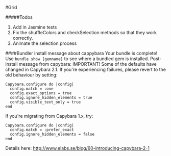 #Grid

#####Todos 
1. Add in Jasmine tests
2. Fix the shuffleColors and checkSelection methods so that they work correctly.
3. Animate the selection process

####Bundler install message about cappybara
Your bundle is complete! Use `bundle show [gemname]` to see where a bundled gem is installed.
Post-install message from capybara:
IMPORTANT! Some of the defaults have changed in Capybara 2.1. If you're experiencing failures,
please revert to the old behaviour by setting:

    Capybara.configure do |config|
      config.match = :one
      config.exact_options = true
      config.ignore_hidden_elements = true
      config.visible_text_only = true
    end

If you're migrating from Capybara 1.x, try:

    Capybara.configure do |config|
      config.match = :prefer_exact
      config.ignore_hidden_elements = false
    end

Details here: http://www.elabs.se/blog/60-introducing-capybara-2-1